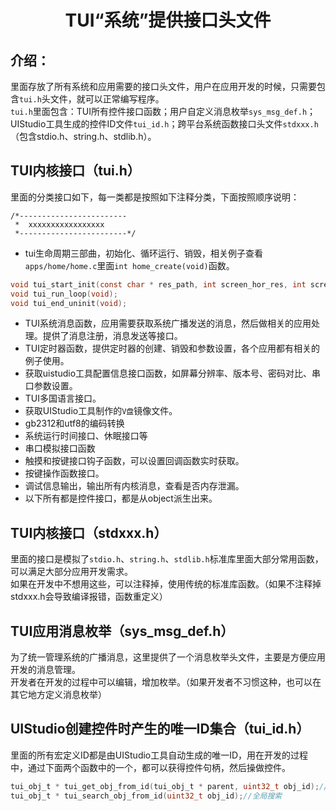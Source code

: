 <h1 align="center"> TUI“系统”提供接口头文件 </h1>

## 介绍：
里面存放了所有系统和应用需要的接口头文件，用户在应用开发的时候，只需要包含`tui.h`头文件，就可以正常编写程序。<br>
`tui.h`里面包含：TUI所有控件接口函数；用户自定义消息枚举`sys_msg_def.h`；UIStudio工具生成的控件ID文件`tui_id.h`；跨平台系统函数接口头文件`stdxxx.h`（包含stdio.h、string.h、stdlib.h）。

## TUI内核接口（tui.h）
里面的分类接口如下，每一类都是按照如下注释分类，下面按照顺序说明：
```
/*------------------------
 *  xxxxxxxxxxxxxxxxx
 *------------------------*/
 ```
* tui生命周期三部曲，初始化、循环运行、销毁，相关例子查看<br>
`apps/home/home.c`里面`int home_create(void)`函数。
``` c
void tui_start_init(const char * res_path, int screen_hor_res, int screen_ver_res);
void tui_run_loop(void);
void tui_end_uninit(void);
```
* TUI系统消息函数，应用需要获取系统广播发送的消息，然后做相关的应用处理。提供了消息注册，消息发送等接口。
* TUI定时器函数，提供定时器的创建、销毁和参数设置，各个应用都有相关的例子使用。
* 获取uistudio工具配置信息接口函数，如屏幕分辨率、版本号、密码对比、串口参数设置。
* TUI多国语言接口。
* 获取UIStudio工具制作的`V盘`镜像文件。
* gb2312和utf8的编码转换
* 系统运行时间接口、休眠接口等
* 串口模拟接口函数
* 触摸和按键接口钩子函数，可以设置回调函数实时获取。
* 按键操作函数接口。
* 调试信息输出，输出所有内核消息，查看是否内存泄漏。
* 以下所有都是控件接口，都是从object派生出来。

## TUI内核接口（stdxxx.h）
里面的接口是模拟了`stdio.h`、`string.h`、`stdlib.h`标准库里面大部分常用函数，可以满足大部分应用开发需求。<br>
如果在开发中不想用这些，可以注释掉，使用传统的标准库函数。（如果不注释掉stdxxx.h会导致编译报错，函数重定义）

## TUI应用消息枚举（sys_msg_def.h）
为了统一管理系统的广播消息，这里提供了一个消息枚举头文件，主要是方便应用开发的消息管理。<br>
开发者在开发的过程中可以编辑，增加枚举。（如果开发者不习惯这种，也可以在其它地方定义消息枚举）

## UIStudio创建控件时产生的唯一ID集合（tui_id.h）
里面的所有宏定义ID都是由UIStudio工具自动生成的唯一ID，用在开发的过程中，通过下面两个函数中的一个，都可以获得控件句柄，然后操做控件。
``` c
tui_obj_t * tui_get_obj_from_id(tui_obj_t * parent, uint32_t obj_id);//快速搜索
tui_obj_t * tui_search_obj_from_id(uint32_t obj_id);//全局搜索
```



